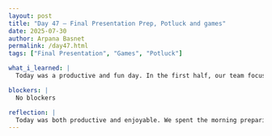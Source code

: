 ```yaml
---
layout: post
title: "Day 47 – Final Presentation Prep, Potluck and games"
date: 2025-07-30
author: Arpana Basnet
permalink: /day47.html
tags: ["Final Presentation", "Games", "Potluck"]

what_i_learned: |
  Today was a productive and fun day. In the first half, our team focused on preparing for the final presentation scheduled for tomorrow. We reviewed our slides, discussed transitions, and made sure everything flowed smoothly. Later, we joined a potluck with the other groups, which was a great chance to relax, enjoy good food, and connect with everyone. After the potluck, we played some interactive games that helped lighten the mood and strengthen our teamwork. Toward the end of the day, we continued working alongside the other groups to finalize our presentations and support each other as we all get ready for the big day.

blockers: |
  No blockers

reflection: |
  Today was both productive and enjoyable. We spent the morning preparing for our final presentation, making sure everything was ready for tomorrow. Later, we had a fun and interactive potluck with the other groups, which helped us relax and connect. Playing games afterward brought a lot of laughter and strengthened our team bond. We ended the day by collaborating with other groups to polish our presentations and support each other.
---
```


